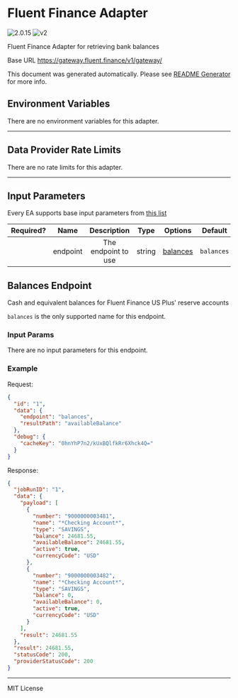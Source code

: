 # Fluent Finance Adapter

![2.0.15](https://img.shields.io/github/package-json/v/smartcontractkit/external-adapters-js?filename=packages/sources/fluent-finance/package.json) ![v2](https://img.shields.io/badge/framework%20version-v2-blueviolet)

Fluent Finance Adapter for retrieving bank balances

Base URL https://gateway.fluent.finance/v1/gateway/

This document was generated automatically. Please see [README Generator](../../scripts#readme-generator) for more info.

## Environment Variables

There are no environment variables for this adapter.

---

## Data Provider Rate Limits

There are no rate limits for this adapter.

---

## Input Parameters

Every EA supports base input parameters from [this list](../../core/bootstrap#base-input-parameters)

| Required? |   Name   |     Description     |  Type  |            Options             |  Default   |
| :-------: | :------: | :-----------------: | :----: | :----------------------------: | :--------: |
|           | endpoint | The endpoint to use | string | [balances](#balances-endpoint) | `balances` |

## Balances Endpoint

Cash and equivalent balances for Fluent Finance US Plus' reserve accounts

`balances` is the only supported name for this endpoint.

### Input Params

There are no input parameters for this endpoint.

### Example

Request:

```json
{
  "id": "1",
  "data": {
    "endpoint": "balances",
    "resultPath": "availableBalance"
  },
  "debug": {
    "cacheKey": "0hnYhP7n2/kUxBQlfkRr6Xhck4Q="
  }
}
```

Response:

```json
{
  "jobRunID": "1",
  "data": {
    "payload": [
      {
        "number": "9000000003481",
        "name": "*Checking Account*",
        "type": "SAVINGS",
        "balance": 24681.55,
        "availableBalance": 24681.55,
        "active": true,
        "currencyCode": "USD"
      },
      {
        "number": "9000000003482",
        "name": "*Checking Account*",
        "type": "SAVINGS",
        "balance": 0,
        "availableBalance": 0,
        "active": true,
        "currencyCode": "USD"
      }
    ],
    "result": 24681.55
  },
  "result": 24681.55,
  "statusCode": 200,
  "providerStatusCode": 200
}
```

---

MIT License
